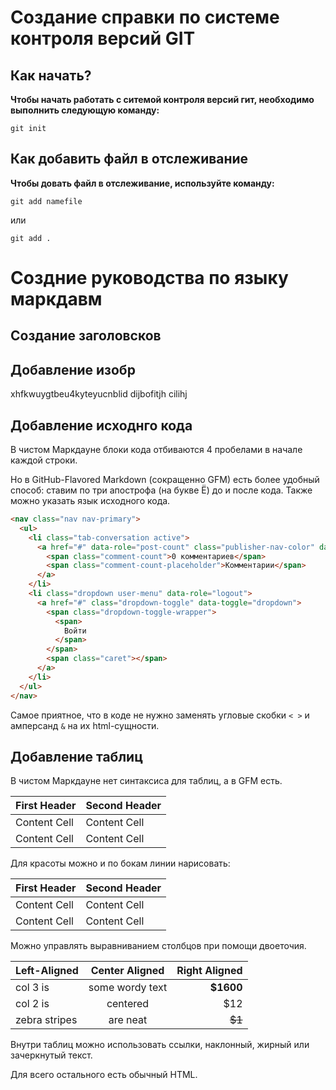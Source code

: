 # Создание справки по системе контроля версий GIT


## Как начать?
**Чтобы начать работать с ситемой контроля версий гит, необходимо выполнить следующую команду:**

```
git init
```

## Как добавить файл в отслеживание 

**Чтобы довать файл в отслеживание, используйте команду:**

```
git add namefile
```

или

```
git add .
```

# Создние руководства по языку маркдавм


## Создание заголовсков





## Добавление изобр

xhfkwuygtbeu4kyteyucnblid
dijbofitjh
cilihj



## Добавление исходнго кода

В чистом Маркдауне блоки кода отбиваются 4 пробелами в начале каждой строки.

Но в GitHub-Flavored Markdown (сокращенно GFM) есть более удобный способ: ставим по три апострофа (на букве Ё) до и после кода. Также можно указать язык исходного кода.

```html
<nav class="nav nav-primary">
  <ul>
    <li class="tab-conversation active">
      <a href="#" data-role="post-count" class="publisher-nav-color" data-nav="conversation">
        <span class="comment-count">0 комментариев</span>
        <span class="comment-count-placeholder">Комментарии</span>
      </a>
    </li>
    <li class="dropdown user-menu" data-role="logout">
      <a href="#" class="dropdown-toggle" data-toggle="dropdown">
        <span class="dropdown-toggle-wrapper">
          <span>
            Войти
          </span>
        </span>
        <span class="caret"></span>
      </a>
    </li>
  </ul>
</nav>
```

Самое приятное, что в коде не нужно заменять угловые скобки `< >` и амперсанд `&` на их html-сущности.




## Добавление таблиц

В чистом Маркдауне нет синтаксиса для таблиц, а в GFM есть.

First Header  | Second Header
------------- | -------------
Content Cell  | Content Cell
Content Cell  | Content Cell

Для красоты можно и по бокам линии нарисовать:

| First Header  | Second Header |
| ------------- | ------------- |
| Content Cell  | Content Cell  |
| Content Cell  | Content Cell  |

Можно управлять выравниванием столбцов при помощи двоеточия.

| Left-Aligned  | Center Aligned  | Right Aligned |
|:------------- |:---------------:| -------------:|
| col 3 is      | some wordy text |     **$1600** |
| col 2 is      | centered        |         $12   |
| zebra stripes | are neat        |        ~~$1~~ |

Внутри таблиц можно использовать ссылки, наклонный, жирный или зачеркнутый текст.

Для всего остального есть обычный HTML.